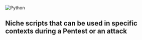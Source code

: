 ![Python](https://img.shields.io/badge/python-3670A0?style=for-the-badge&logo=python&logoColor=ffdd54)
## Niche scripts that can be used in specific contexts during a Pentest or an attack
